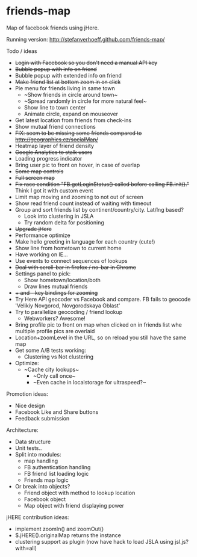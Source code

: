 friends-map
===========

Map of facebook friends using jHere.

Running version:
http://stefanverhoeff.github.com/friends-map/

Todo / ideas
- ~~Login with Facebook so you don't need a manual API key~~
- ~~Bubble popup with info on friend~~
- Bubble popup with extended info on friend
- ~~Make friend list at bottom zoom in on click~~
- Pie menu for friends living in same town
  - ~Show friends in circle around town~
  - ~Spread randomly in circle for more natural feel~
  - Show line to town center
  - Animate circle, expand on mouseover
- Get latest location from friends from check-ins
- Show mutual friend connections
- ~~FIX: seem to be missing some friends compared to http://geographics.cz/socialMap/~~
- Heatmap layer of friend density
- ~~Google Analytics to stalk users~~
- Loading progress indicator
- Bring user pic to front on hover, in case of overlap
- ~~Some map controls~~
- ~~Full screen map~~
- ~~Fix race condition "FB.getLoginStatus() called before calling FB.init()."~~ Think I got it with custom event
- Limit map moving and zooming to not out of screen
- Show read friend count instead of waiting with timeout
- Group and sort friends list by continent/country/city. Lat/lng based?
  - Look into clustering in JSLA
  - Try random delta for positioning
- ~~Upgrade jHere~~
- Performance optimize
- Make hello greeting in language for each country (cute!)
- Show line from hometown to current home
- Have working on IE...
- Use events to connect sequences of lookups
- ~~Deal with scroll-bar in firefox / no-bar in Chrome~~
- Settings panel to pick:
  - Show hometown/location/both
  - Draw lines mutual friends
- ~~+ and - key bindings for zooming~~
- Try Here API geocoder vs Facebook and compare. FB fails to geocode 'Velikiy Novgorod, Novgorodskaya Oblast'
- Try to parallelize geocoding / friend lookup
  - Webworkers? Awesome!
- Bring profile pic to front on map when clicked on in friends list whe multiple profile pics are overlaid
- Location+zoomLevel in the URL, so on reload you still have the same map
- Get some A/B tests working:
  - Clustering vs Not clustering
- Optimize:
  - ~Cache city lookups~
    - ~Only call once~
    - ~Even cache in localstorage for ultraspeed?~

Promotion ideas:
- Nice design
- Facebook Like and Share buttons
- Feedback submission

Architecture:
- Data structure
- Unit tests..
- Split into modules:
  - map handling
  - FB authentication handling
  - FB friend list loading logic
  - Friends map logic
- Or break into objects?
  - Friend object with method to lookup location
  - Facebook object
  - Map object with friend displaying power

jHERE contribution ideas:
- implement zoomIn() and zoomOut()
- $.jHERE().originalMap returns the instance
- clustering support as plugin (now have hack to load JSLA using jsl.js?with=all)